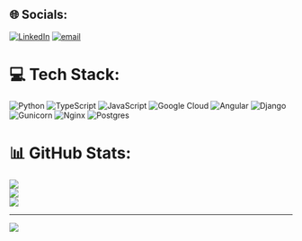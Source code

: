 
## 🌐 Socials:
[![LinkedIn](https://img.shields.io/badge/LinkedIn-%230077B5.svg?logo=linkedin&logoColor=white)](https://linkedin.com/in/linkedin.com/in/afpekmezci) [![email](https://img.shields.io/badge/Email-D14836?logo=gmail&logoColor=white)](mailto:afpekmezci@gmail.com) 

# 💻 Tech Stack:
![Python](https://img.shields.io/badge/python-3670A0?style=for-the-badge&logo=python&logoColor=ffdd54) ![TypeScript](https://img.shields.io/badge/typescript-%23007ACC.svg?style=for-the-badge&logo=typescript&logoColor=white) ![JavaScript](https://img.shields.io/badge/javascript-%23323330.svg?style=for-the-badge&logo=javascript&logoColor=%23F7DF1E) ![Google Cloud](https://img.shields.io/badge/GoogleCloud-%234285F4.svg?style=for-the-badge&logo=google-cloud&logoColor=white) ![Angular](https://img.shields.io/badge/angular-%23DD0031.svg?style=for-the-badge&logo=angular&logoColor=white) ![Django](https://img.shields.io/badge/django-%23092E20.svg?style=for-the-badge&logo=django&logoColor=white) ![Gunicorn](https://img.shields.io/badge/gunicorn-%298729.svg?style=for-the-badge&logo=gunicorn&logoColor=white) ![Nginx](https://img.shields.io/badge/nginx-%23009639.svg?style=for-the-badge&logo=nginx&logoColor=white) ![Postgres](https://img.shields.io/badge/postgres-%23316192.svg?style=for-the-badge&logo=postgresql&logoColor=white)
# 📊 GitHub Stats:
![](https://github-readme-stats.vercel.app/api?username=afpekmezci&theme=dark&hide_border=false&include_all_commits=true&count_private=true)<br/>
![](https://github-readme-streak-stats.herokuapp.com/?user=afpekmezci&theme=dark&hide_border=false)<br/>
![](https://github-readme-stats.vercel.app/api/top-langs/?username=afpekmezci&theme=dark&hide_border=false&include_all_commits=true&count_private=true&layout=compact)

---
[![](https://visitcount.itsvg.in/api?id=afpekmezci&icon=0&color=0)](https://visitcount.itsvg.in)

<!-- Proudly created with GPRM ( https://gprm.itsvg.in ) -->
